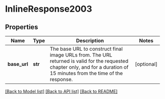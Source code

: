 # InlineResponse2003

## Properties
Name | Type | Description | Notes
------------ | ------------- | ------------- | -------------
**base_url** | **str** | The base URL to construct final image URLs from. The URL returned is valid for the requested chapter only, and for a duration of 15 minutes from the time of the response. | [optional] 

[[Back to Model list]](../README.md#documentation-for-models) [[Back to API list]](../README.md#documentation-for-api-endpoints) [[Back to README]](../README.md)

